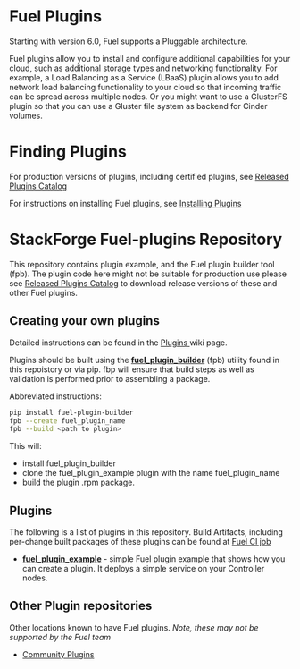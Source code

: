 Fuel Plugins
============
Starting with version 6.0, Fuel supports a Pluggable architecture.

Fuel plugins allow you to install and configure additional capabilities for
your cloud, such as additional storage types and networking functionality.
For example, a Load Balancing as a Service (LBaaS) plugin allows you to add
network load balancing functionality to your cloud so that incoming traffic
can be spread across multiple nodes.  Or you might want to use a GlusterFS
plugin so that you can use a Gluster file system as backend for Cinder
volumes.

Finding Plugins
===============

For production versions of plugins, including certified plugins, see
[Released Plugins Catalog](https://www.fuel-infra.org/plugins/catalog.html "Released Plugins Catalog")

For instructions on installing Fuel plugins, see
[Installing Plugins](https://wiki.openstack.org/wiki/Fuel/Plugins#Installation_procedure "Installing Plugins")


StackForge Fuel-plugins Repository
==================================

This repository contains plugin example, and the Fuel plugin builder tool
(fpb). The plugin code here might not be suitable for production use please
see [Released Plugins Catalog](https://www.fuel-infra.org/plugins/catalog.html "Released Plugins Catalog")
to download release versions of these and other Fuel plugins.


Creating your own plugins
-------------------------
Detailed instructions can be found in the [ Plugins ](http://wiki.openstack.org/Fuel/Plugins "Plugins") wiki page.


Plugins should be built using the
**[fuel_plugin_builder](fuel_plugin_builder)** (fpb) utility found in this
repoistory or via pip. fbp will ensure that build steps as well as validation
is performed prior to assembling a package.

Abbreviated instructions:

```bash
pip install fuel-plugin-builder
fpb --create fuel_plugin_name
fpb --build <path to plugin>
```

This will:
* install fuel_plugin_builder
* clone the fuel_plugin_example plugin with the name fuel_plugin_name
* build the plugin .rpm package.

Plugins
-------
The following is a list of plugins in this repository. Build Artifacts,
including per-change built packages of these plugins can be found at
[Fuel CI job]( https://fuel-jenkins.mirantis.com/job/stackforge-master-fuel-plugins/ "Fuel CI job")

* **[fuel_plugin_example](fuel_plugin_example)** - simple Fuel plugin example
that shows how you can create a plugin. It deploys a simple service on your Controller nodes.

Other Plugin repositories
-------------------------
Other locations known to have Fuel plugins. *Note, these may not be supported
by the Fuel team*

* [Community Plugins](https://github.com/stackforge/?query=fuel-plugin "Community Plugins")
